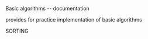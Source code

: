 Basic algorithms -- documentation

provides for practice implementation of basic algorithms

SORTING

